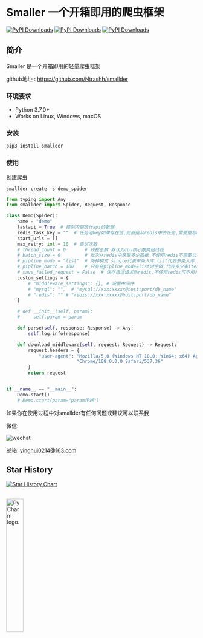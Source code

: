 # Smaller 一个开箱即用的爬虫框架
[![PyPI Downloads](https://static.pepy.tech/badge/smallder)](https://pepy.tech/projects/smallder)  [![PyPI Downloads](https://static.pepy.tech/badge/smallder/month)](https://pepy.tech/projects/smallder) [![PyPI Downloads](https://static.pepy.tech/badge/smallder/week)](https://pepy.tech/projects/smallder)

## 简介

Smaller 是一个开箱即用的轻量爬虫框架

github地址 : https://github.com/Ntrashh/smallder



### 环境要求
 - Python 3.7.0+
 - Works on Linux, Windows, macOS

### 安装
```cmd
pip3 install smallder
```

### 使用
创建爬虫
```shell
smallder create -s demo_spider
```

```python
from typing import Any
from smallder import Spider, Request, Response

class Demo(Spider):
    name = "demo"
    fastapi = True  # 控制内部统计api的数据
    redis_task_key = ""  # 任务池key如果存在值,则直接从redis中去任务,需要重写make_request_for_redis
    start_urls = []
    max_retry: int = 10  # 重试次数
    # thread_count = 0       # 线程总数 默认为cpu核心数两倍线程
    # batch_size = 0         # 批次从redis中获取多少数据 不使用redis不需要次参数
    # pipline_mode = "list"  # 两种模式 single代表单条入库,list代表多条入库 默认为single
    # pipline_batch = 100    # 只有在pipline_mode=list时生效,代表多少条item进入pipline,默认100
    # save_failed_request = False  # 保存错误请求到redis,不使用redis可不用开启
    custom_settings = {
        # "middleware_settings": {}, # 设置中间件
        # "mysql": "",  # "mysql://xxx:xxxxx@host:port/db_name"
        # "redis": "" # "redis://xxx:xxxxx@host:port/db_name"
    }

    # def __init__(self, param):
    #     self.param = param

    def parse(self, response: Response) -> Any:
        self.log.info(response)

    def download_middleware(self, request: Request) -> Request:
        request.headers = {
            "user-agent": "Mozilla/5.0 (Windows NT 10.0; Win64; x64) AppleWebKit/537.36 (KHTML, like Gecko) "
                          "Chrome/108.0.0.0 Safari/537.36"
        }
        return request


if __name__ == "__main__":
    Demo.start()
    # Demo.start(param="param传递")

```





如果你在使用过程中对smallder有任何问题或建议可以联系我

微信:


![wechat](https://user-images.githubusercontent.com/109586486/210029580-4bb2f7bb-ed19-4971-ad0a-788aa659e2ff.jpg)

邮箱:
yinghui0214@163.com


## Star History

[![Star History Chart](https://api.star-history.com/svg?repos=Ntrashh/smallder&type=Date)](https://star-history.com/#Ntrashh/smallder&Date)


##
<img src="https://resources.jetbrains.com/storage/products/company/brand/logos/PyCharm.png" alt="PyCharm logo."  width="30%" >